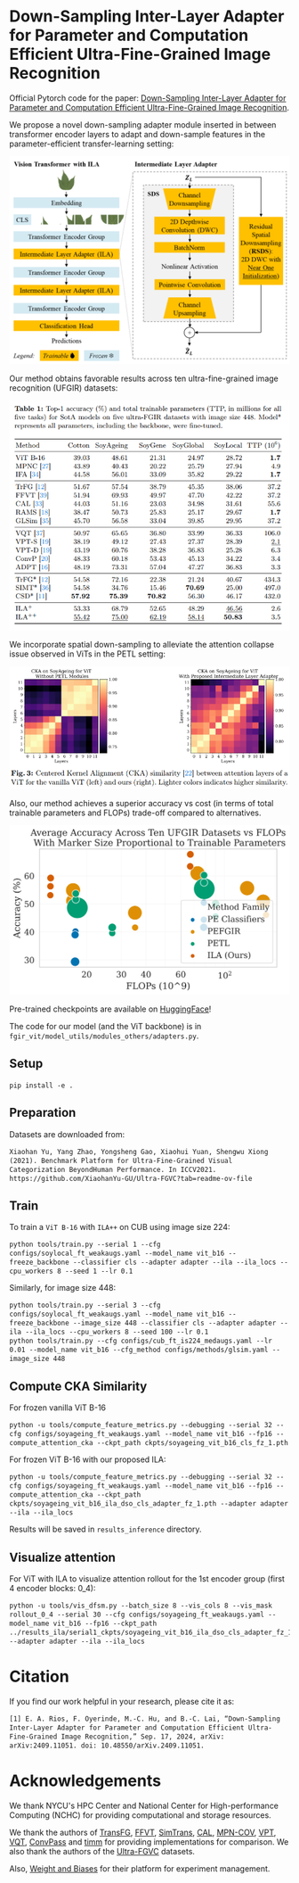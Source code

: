 # Down-Sampling Inter-Layer Adapter for Parameter and Computation Efficient Ultra-Fine-Grained Image Recognition

Official Pytorch code for the paper: [Down-Sampling Inter-Layer Adapter for Parameter and Computation Efficient Ultra-Fine-Grained Image Recognition](https://arxiv.org/abs/2409.11051).

We propose a novel down-sampling adapter module inserted in between transformer
encoder layers to adapt and down-sample features in the parameter-efficient
transfer-learning setting:

![](./assets/overview.png)

Our method obtains favorable results across ten ultra-fine-grained image recognition
(UFGIR) datasets:

![](./assets/table_sota.png)

We incorporate spatial down-sampling to alleviate the attention collapse issue
observed in ViTs in the PETL setting:

![](./assets/cka_attn_soyageing_vanilla_vs_ila.png)

Also, our method achieves a superior accuracy vs cost (in terms of total
trainable parameters and FLOPs) trade-off compared to alternatives.

![](./assets/acc_vs_flops_vs_params_log_big.png)

Pre-trained checkpoints are available on [HuggingFace](https://huggingface.co/NYCU-PCSxNTHU-MIS/DownSamplingInterLayerAdapter)!

The code for our model (and the ViT backbone) is in `fgir_vit/model_utils/modules_others/adapters.py`.


## Setup

```
pip install -e . 
```


## Preparation

Datasets are downloaded from:
```
Xiaohan Yu, Yang Zhao, Yongsheng Gao, Xiaohui Yuan, Shengwu Xiong (2021). Benchmark Platform for Ultra-Fine-Grained Visual Categorization BeyondHuman Performance. In ICCV2021.
https://github.com/XiaohanYu-GU/Ultra-FGVC?tab=readme-ov-file
```


## Train

To train a `ViT B-16` with `ILA++` on CUB using image size 224:

```
python tools/train.py --serial 1 --cfg configs/soylocal_ft_weakaugs.yaml --model_name vit_b16 --freeze_backbone --classifier cls --adapter adapter --ila --ila_locs --cpu_workers 8 --seed 1 --lr 0.1
```

Similarly, for image size 448:
```
python tools/train.py --serial 3 --cfg configs/soylocal_ft_weakaugs.yaml --model_name vit_b16 --freeze_backbone --image_size 448 --classifier cls --adapter adapter --ila --ila_locs --cpu_workers 8 --seed 100 --lr 0.1
python tools/train.py --cfg configs/cub_ft_is224_medaugs.yaml --lr 0.01 --model_name vit_b16 --cfg_method configs/methods/glsim.yaml --image_size 448
```


## Compute CKA Similarity

For frozen vanilla ViT B-16
```
python -u tools/compute_feature_metrics.py --debugging --serial 32 --cfg configs/soyageing_ft_weakaugs.yaml --model_name vit_b16 --fp16 --compute_attention_cka --ckpt_path ckpts/soyageing_vit_b16_cls_fz_1.pth
```

For frozen ViT B-16 with our proposed ILA:

```
python -u tools/compute_feature_metrics.py --debugging --serial 32 --cfg configs/soyageing_ft_weakaugs.yaml --model_name vit_b16 --fp16 --compute_attention_cka --ckpt_path ckpts/soyageing_vit_b16_ila_dso_cls_adapter_fz_1.pth --adapter adapter --ila --ila_locs
```

Results will be saved in `results_inference` directory.


## Visualize attention

For ViT with ILA to visualize attention rollout for the 1st encoder group (first 4 encoder blocks: 0_4):

```
python -u tools/vis_dfsm.py --batch_size 8 --vis_cols 8 --vis_mask rollout_0_4 --serial 30 --cfg configs/soyageing_ft_weakaugs.yaml --model_name vit_b16 --fp16 --ckpt_path ../results_ila/serial1_ckpts/soyageing_vit_b16_ila_dso_cls_adapter_fz_1.pth --adapter adapter --ila --ila_locs
```

# Citation
If you find our work helpful in your research, please cite it as:

```
[1] E. A. Rios, F. Oyerinde, M.-C. Hu, and B.-C. Lai, “Down-Sampling Inter-Layer Adapter for Parameter and Computation Efficient Ultra-Fine-Grained Image Recognition,” Sep. 17, 2024, arXiv: arXiv:2409.11051. doi: 10.48550/arXiv.2409.11051.
```

# Acknowledgements
We thank NYCU's HPC Center and National Center for High-performance Computing (NCHC) for providing computational and storage resources. 

We thank the authors of [TransFG](https://github.com/TACJu/TransFG), [FFVT](https://github.com/Markin-Wang/FFVT), [SimTrans](https://github.com/PKU-ICST-MIPL/SIM-Trans_ACMMM2022), [CAL](https://github.com/raoyongming/CAL), [MPN-COV](https://github.com/jiangtaoxie/MPN-COV), [VPT](https://github.com/KMnP/vpt), [VQT](https://github.com/andytu28/VQT), [ConvPass](https://github.com/JieShibo/PETL-ViT/tree/main/convpass) and [timm](https://github.com/huggingface/pytorch-image-models/) for providing implementations for comparison. We also thank the authors of the [Ultra-FGVC](https://github.com/XiaohanYu-GU/Ultra-FGVC) datasets.

Also, [Weight and Biases](https://wandb.ai/) for their platform for experiment management.
 
